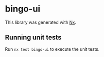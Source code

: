 # bingo-ui

This library was generated with [Nx](https://nx.dev).

## Running unit tests

Run `nx test bingo-ui` to execute the unit tests.
